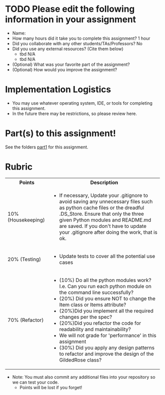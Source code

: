 # TODO Please edit the following information in your assignment

- Name:
- How many hours did it take you to complete this assignment? 1 hour
- Did you collaborate with any other students/TAs/Professors? No
- Did you use any external resources? (Cite them below)
  - tbd N/A
  - tbd N/A
- (Optional) What was your favorite part of the assignment?
- (Optional) How would you improve the assignment?

# Implementation Logistics

- You may use whatever operating system, IDE, or tools for completing this assignment.
- In the future there may be restrictions, so please review here.

# Part(s) to this assignment!

See the folders [part1](./part1) for this assignment.

# Rubric
 
  <table>
  <tbody>
    <tr>
      <th>Points</th>
      <th align="center">Description</th>
    </tr>
    <tr>
      <td>10% (Housekeeping)</td>
	    <td align="left"><ul><li>If necessary, Update your .gitignore to avoid saving any unnecessary files such as python cache files or the dreadful .DS_Store. Ensure that only the three given Python modules and README.md are saved. If you don't have to update your .gitignore after doing the work, that is ok.</li></ul></td>
    </tr>
    <tr>
      <td>20% (Testing)</td>
	    <td align="left"><ul><li>Update tests to cover all the potential use cases</li></ul></td>
    </tr>
    <tr>
      <td>70% (Refactor)</td>
	    <td align="left"><ul><li>(10%) Do all the python modules work? I.e. Can you run each python module on the command line successfully?</li><li>(20%) Did you ensure NOT to change the Item class or Items attribute?</li><li>(20%)Did you implement all the required changes per the spec?</li><li>(20%)Did you refactor the code for readability and maintainability?</li><li>We will not grade for 'performance' in this assignment</li><li>(30%) Did you apply any design patterns to refactor and improve the design of the GildedRose class?</li></ul></td>
    </tr>	  
  </tbody>
</table>

* Note: You must also commit any additional files into your repository so we can test your code.
  * Points will be lost if you forget!
